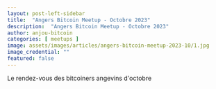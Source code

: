 ```yaml
---
layout: post-left-sidebar
title:  "Angers Bitcoin Meetup - Octobre 2023"
description:  "Angers Bitcoin Meetup - Octobre 2023"
author: anjou-bitcoin
categories: [ meetups ]
image: assets/images/articles/angers-bitcoin-meetup-2023-10/1.jpg
image_credential: ""
featured: false
---
```


Le rendez-vous des bitcoiners angevins d'octobre 